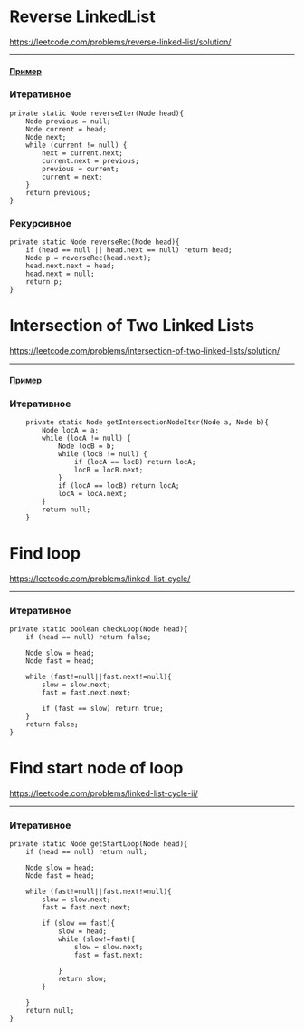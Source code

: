 # Reverse LinkedList
 
https://leetcode.com/problems/reverse-linked-list/solution/

---

#### [Пример](src/main/java/ru/maximen/linkedList/Reverse.java)

### Итеративное
    private static Node reverseIter(Node head){
        Node previous = null;
        Node current = head;
        Node next;
        while (current != null) {
            next = current.next;
            current.next = previous;
            previous = current;
            current = next;
        }
        return previous;
    }
### Рекурсивное
    private static Node reverseRec(Node head){
        if (head == null || head.next == null) return head;
        Node p = reverseRec(head.next);
        head.next.next = head;
        head.next = null;
        return p;
    }
    
# Intersection of Two Linked Lists
 
https://leetcode.com/problems/intersection-of-two-linked-lists/solution/

---

#### [Пример](src/main/java/ru/maximen/linkedList/Intersection.java)

### Итеративное    
    
        private static Node getIntersectionNodeIter(Node a, Node b){
            Node locA = a;
            while (locA != null) {
                Node locB = b;
                while (locB != null) {
                    if (locA == locB) return locA;
                    locB = locB.next;
                }
                if (locA == locB) return locA;
                locA = locA.next;
            }
            return null;
        }
        
# Find loop

https://leetcode.com/problems/linked-list-cycle/
   
---
 
### Итеративное
    private static boolean checkLoop(Node head){
        if (head == null) return false;

        Node slow = head;
        Node fast = head;

        while (fast!=null||fast.next!=null){
            slow = slow.next;
            fast = fast.next.next;

            if (fast == slow) return true;
        }
        return false;
    }
        
        
# Find start node of loop
        
https://leetcode.com/problems/linked-list-cycle-ii/ 
        
---

### Итеративное        
    private static Node getStartLoop(Node head){
        if (head == null) return null;

        Node slow = head;
        Node fast = head;

        while (fast!=null||fast.next!=null){
            slow = slow.next;
            fast = fast.next.next;

            if (slow == fast){
                slow = head;
                while (slow!=fast){
                    slow = slow.next;
                    fast = fast.next;

                }
                return slow;
            }

        }
        return null;
    }
    
